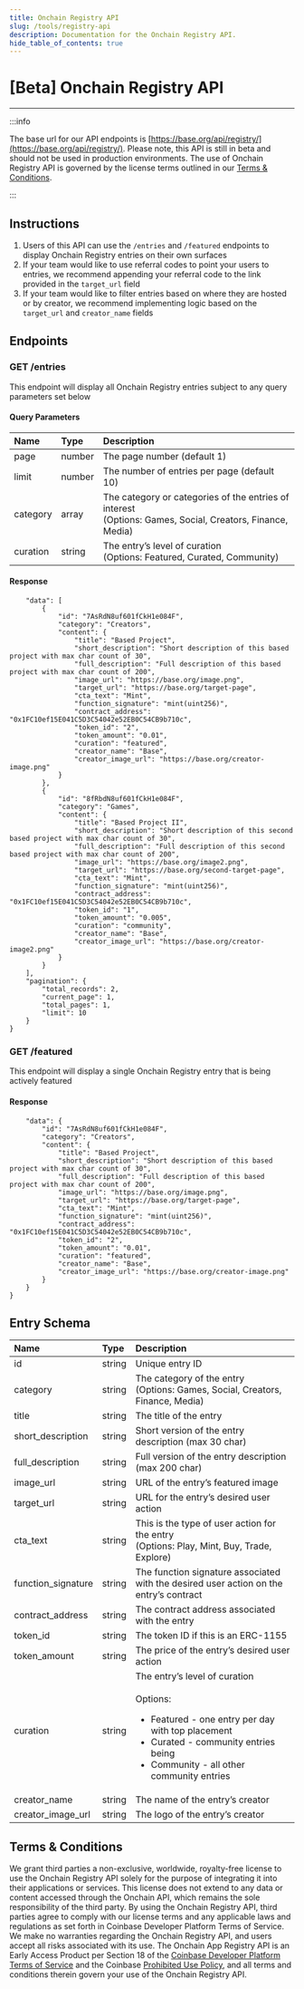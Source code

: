 ```yaml
---
title: Onchain Registry API
slug: /tools/registry-api
description: Documentation for the Onchain Registry API.
hide_table_of_contents: true
---
```


# [Beta] Onchain Registry API

---

:::info

The base url for our API endpoints is [https://base.org/api/registry/](https://base.org/api/registry/). Please note, this API is still in beta and should not be used in production environments. The use of Onchain Registry API is governed by the license terms outlined in our [Terms & Conditions](#terms--conditions).

:::

## Instructions

1. Users of this API can use the `/entries` and `/featured` endpoints to display Onchain Registry entries on their own surfaces
2. If your team would like to use referral codes to point your users to entries, we recommend appending your referral code to the link provided in the `target_url` field
3. If your team would like to filter entries based on where they are hosted or by creator, we recommend implementing logic based on the `target_url` and `creator_name` fields

## Endpoints

### GET /entries

This endpoint will display all Onchain Registry entries subject to any query parameters set below

#### Query Parameters

| Name     | Type   | Description                                                                                                    |
| :------- | :----- | :------------------------------------------------------------------------------------------------------------- |
| page     | number | The page number (default 1)                                                                                    |
| limit    | number | The number of entries per page (default 10)                                                                    |
| category | array  | The category or categories of the entries of interest <br/> (Options: Games, Social, Creators, Finance, Media) |
| curation | string | The entry’s level of curation <br/> (Options: Featured, Curated, Community)                                    |

#### Response

```{
    "data": [
        {
            "id": "7AsRdN8uf601fCkH1e084F",
            "category": "Creators",
            "content": {
                "title": "Based Project",
                "short_description": "Short description of this based project with max char count of 30",
                "full_description": "Full description of this based project with max char count of 200",
                "image_url": "https://base.org/image.png",
                "target_url": "https://base.org/target-page",
                "cta_text": "Mint",
                "function_signature": "mint(uint256)",
                "contract_address": "0x1FC10ef15E041C5D3C54042e52EB0C54CB9b710c",
                "token_id": "2",
                "token_amount": "0.01",
                "curation": "featured",
                "creator_name": "Base",
                "creator_image_url": "https://base.org/creator-image.png"
            }
        },
        {
            "id": "8fRbdN8uf601fCkH1e084F",
            "category": "Games",
            "content": {
                "title": "Based Project II",
                "short_description": "Short description of this second based project with max char count of 30",
                "full_description": "Full description of this second based project with max char count of 200",
                "image_url": "https://base.org/image2.png",
                "target_url": "https://base.org/second-target-page",
                "cta_text": "Mint",
                "function_signature": "mint(uint256)",
                "contract_address": "0x1FC10ef15E041C5D3C54042e52EB0C54CB9b710c",
                "token_id": "1",
                "token_amount": "0.005",
                "curation": "community",
                "creator_name": "Base",
                "creator_image_url": "https://base.org/creator-image2.png"
            }
        }
    ],
    "pagination": {
        "total_records": 2,
        "current_page": 1,
        "total_pages": 1,
        "limit": 10
    }
}
```

### GET /featured

This endpoint will display a single Onchain Registry entry that is being actively featured

#### Response

```{
    "data": {
        "id": "7AsRdN8uf601fCkH1e084F",
        "category": "Creators",
        "content": {
            "title": "Based Project",
            "short_description": "Short description of this based project with max char count of 30",
            "full_description": "Full description of this based project with max char count of 200",
            "image_url": "https://base.org/image.png",
            "target_url": "https://base.org/target-page",
            "cta_text": "Mint",
            "function_signature": "mint(uint256)",
            "contract_address": "0x1FC10ef15E041C5D3C54042e52EB0C54CB9b710c",
            "token_id": "2",
            "token_amount": "0.01",
            "curation": "featured",
            "creator_name": "Base",
            "creator_image_url": "https://base.org/creator-image.png"
        }
    }
}
```

## Entry Schema

| Name               | Type   | Description                                                                                                                                                                                                    |
| :----------------- | :----- | :------------------------------------------------------------------------------------------------------------------------------------------------------------------------------------------------------------- |
| id                 | string | Unique entry ID                                                                                                                                                                                                |
| category           | string | The category of the entry <br/>(Options: Games, Social, Creators, Finance, Media)                                                                                                                              |
| title              | string | The title of the entry                                                                                                                                                                                         |
| short_description  | string | Short version of the entry description (max 30 char)                                                                                                                                                           |
| full_description   | string | Full version of the entry description (max 200 char)                                                                                                                                                           |
| image_url          | string | URL of the entry’s featured image                                                                                                                                                                              |
| target_url         | string | URL for the entry’s desired user action                                                                                                                                                                        |
| cta_text           | string | This is the type of user action for the entry <br/> (Options: Play, Mint, Buy, Trade, Explore)                                                                                                                 |
| function_signature | string | The function signature associated with the desired user action on the entry’s contract                                                                                                                         |
| contract_address   | string | The contract address associated with the entry                                                                                                                                                                 |
| token_id           | string | The token ID if this is an ERC-1155                                                                                                                                                                            |
| token_amount       | string | The price of the entry’s desired user action                                                                                                                                                                   |
| curation           | string | The entry’s level of curation <br/> <br/> Options: <ul><li>Featured - one entry per day with top placement</li><li>Curated - community entries being</li><li>Community - all other community entries</li></ul> |
| creator_name       | string | The name of the entry’s creator                                                                                                                                                                                |
| creator_image_url  | string | The logo of the entry’s creator                                                                                                                                                                                |

## Terms & Conditions

We grant third parties a non-exclusive, worldwide, royalty-free license to use the Onchain Registry API solely for the purpose of integrating it into their applications or services. This license does not extend to any data or content accessed through the Onchain API, which remains the sole responsibility of the third party. By using the Onchain Registry API, third parties agree to comply with our license terms and any applicable laws and regulations as set forth in Coinbase Developer Platform Terms of Service. We make no warranties regarding the Onchain Registry API, and users accept all risks associated with its use. The Onchain App Registry API is an Early Access Product per Section 18 of the [Coinbase Developer Platform Terms of Service](https://www.coinbase.com/legal/developer-platform/terms-of-service) and the Coinbase [Prohibited Use Policy](https://www.coinbase.com/legal/prohibited_use), and all terms and conditions therein govern your use of the Onchain Registry API.
